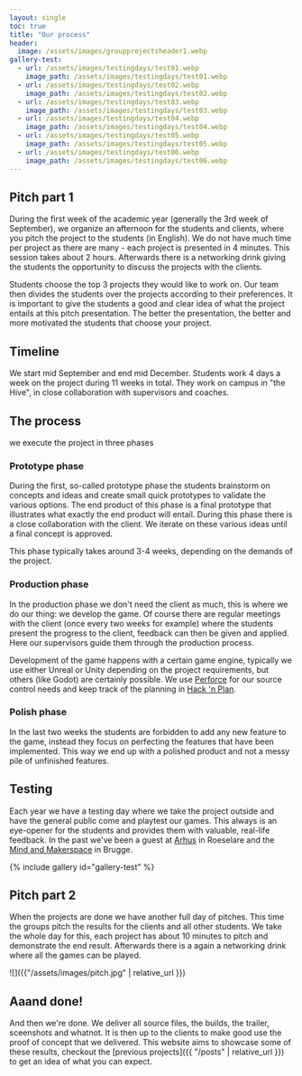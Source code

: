 ```yaml
---
layout: single
toc: true
title: "Our process"
header:
  image: /assets/images/groupprojectsheader1.webp
gallery-test:
  - url: /assets/images/testingdays/test01.webp
    image_path: /assets/images/testingdays/test01.webp
  - url: /assets/images/testingdays/test02.webp
    image_path: /assets/images/testingdays/test02.webp
  - url: /assets/images/testingdays/test03.webp
    image_path: /assets/images/testingdays/test03.webp
  - url: /assets/images/testingdays/test04.webp
    image_path: /assets/images/testingdays/test04.webp
  - url: /assets/images/testingdays/test05.webp
    image_path: /assets/images/testingdays/test05.webp
  - url: /assets/images/testingdays/test06.webp
    image_path: /assets/images/testingdays/test06.webp
---
```


## Pitch part 1

During the first week of the academic year (generally the 3rd week of September), we organize an afternoon for the students and clients, where you pitch the project to the students (in English). We do not have much time per project as there are many - each project is presented in 4 minutes. This session takes about 2 hours. Afterwards there is a networking drink giving the students the opportunity to discuss the projects with the clients.

Students choose the top 3 projects they would like to work on. Our team then divides the students over the projects according to their preferences. It is important to give the students a good and clear idea of what the project entails at this pitch presentation. The better the presentation, the better and more motivated the students that choose your project.

## Timeline

We start mid September and end mid December. Students work 4 days a week on the project during 11 weeks in total. They work on campus in "the Hive", in close collaboration with supervisors and coaches.

## The process

we execute the project in three phases

### Prototype phase

During the first, so-called prototype phase the students brainstorm on concepts and ideas and create small quick prototypes to validate the various options. The end product of this phase is a final prototype that illustrates what exactly the end product will entail. During this phase there is a close collaboration with the client. We iterate on these various ideas until a final concept is approved.

This phase typically takes around 3-4 weeks, depending on the demands of the project.

### Production phase

In the production phase we don't need the client as much, this is where we do our thing: we develop the game. Of course there are regular meetings with the client (once every two weeks for example) where the students present the progress to the client, feedback can then be given and applied. Here our supervisors guide them through the production process.

Development of the game happens with a certain game engine, typically we use either Unreal or Unity depending on the project requirements, but others (like Godot) are certainly possible. We use [Perforce](https://www.perforce.com/) for our source control needs and keep track of the planning in [Hack 'n Plan](https://hacknplan.com/).

### Polish phase

In the last two weeks the students are forbidden to add any new feature to the game, instead they focus on perfecting the features that have been implemented. This way we end up with a polished product and not a messy pile of unfinished features.

## Testing

Each year we have a testing day where we take the project outside and have the general public come and playtest our games. This always is an eye-opener for the students and provides them with valuable, real-life feedback. In the past we've been a guest at [Arhus](https://www.arhus.be/) in Roeselare and the [Mind and Makerspace](https://mindandmakerspace.com/) in Brugge.

{% include gallery id="gallery-test" %}

## Pitch part 2

When the projects are done we have another full day of pitches. This time the groups pitch the results for the clients and all other students. We take the whole day for this, each project has about 10 minutes to pitch and demonstrate the end result. Afterwards there is a again a networking drink where all the games can be played.

![]({{"/assets/images/pitch.jpg"  | relative_url }})

## Aaand done!

And then we're done. We deliver all source files, the builds, the trailer, sceenshots and whatnot. It is then up to the clients to make good use the proof of concept that we delivered. This website aims to showcase some of these results, checkout the [previous projects]({{ "/posts" | relative_url }}) to get an idea of what you can expect.

